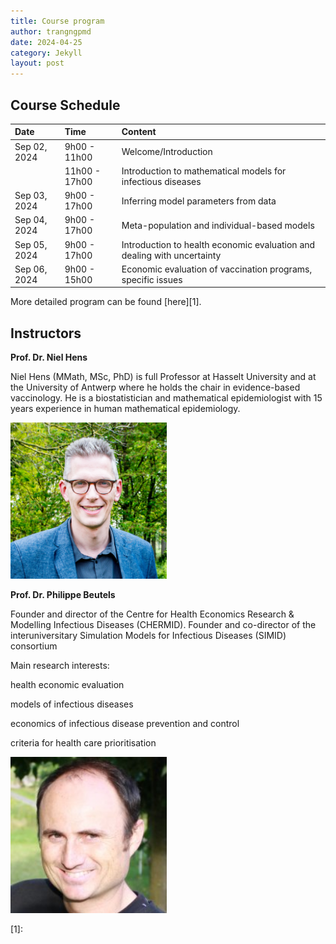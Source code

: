 ```yaml
---
title: Course program
author: trangngpmd
date: 2024-04-25
category: Jekyll
layout: post
---
```


## Course Schedule
<div class="table-wrapper" markdown="block">

|Date|Time|Content|
|:--|:--|:--|
|Sep 02, 2024|9h00 - 11h00|Welcome/Introduction|
||11h00 - 17h00|Introduction to mathematical models for infectious diseases|
|Sep 03, 2024|9h00 - 17h00|Inferring model parameters from data|
|Sep 04, 2024|9h00 - 17h00|Meta-population and individual-based models|
|Sep 05, 2024|9h00 - 17h00|Introduction to health economic evaluation and dealing with uncertainty|
|Sep 06, 2024|9h00 - 15h00|Economic evaluation of vaccination programs, specific issues|

</div>

More detailed program can be found [here][1].

## Instructors

**Prof. Dr. Niel Hens**

Niel Hens (MMath, MSc, PhD) is full Professor at Hasselt University and at the University of Antwerp where he holds the chair in evidence-based vaccinology. He is a biostatistician and mathematical epidemiologist with 15 years experience in human mathematical epidemiology.

<img src="assets/gitbook/images/hens.jpeg" width="250" height="250">

**Prof. Dr. Philippe Beutels**

Founder and director of the  Centre for Health Economics Research & Modelling Infectious Diseases (CHERMID).
Founder and co-director of the interuniversitary Simulation Models for Infectious Diseases (SIMID) consortium

Main research interests:

health economic evaluation

models of infectious diseases 

economics of infectious disease prevention and control

criteria for health care prioritisation

<img src="assets/gitbook/images/Beutels.jpg" width="250" height="250">




[1]: 
